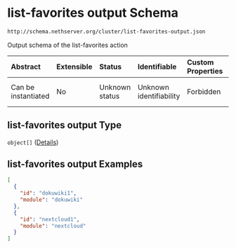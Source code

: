 # list-favorites output Schema

```txt
http://schema.nethserver.org/cluster/list-favorites-output.json
```

Output schema of the list-favorites action

| Abstract            | Extensible | Status         | Identifiable            | Custom Properties | Additional Properties | Access Restrictions | Defined In                                                                              |
| :------------------ | :--------- | :------------- | :---------------------- | :---------------- | :-------------------- | :------------------ | :-------------------------------------------------------------------------------------- |
| Can be instantiated | No         | Unknown status | Unknown identifiability | Forbidden         | Allowed               | none                | [list-favorites-output.json](cluster/list-favorites-output.json "open original schema") |

## list-favorites output Type

`object[]` ([Details](list-favorites-output-items.md))

## list-favorites output Examples

```json
[
  {
    "id": "dokuwiki1",
    "module": "dokuwiki"
  },
  {
    "id": "nextcloud1",
    "module": "nextcloud"
  }
]
```
